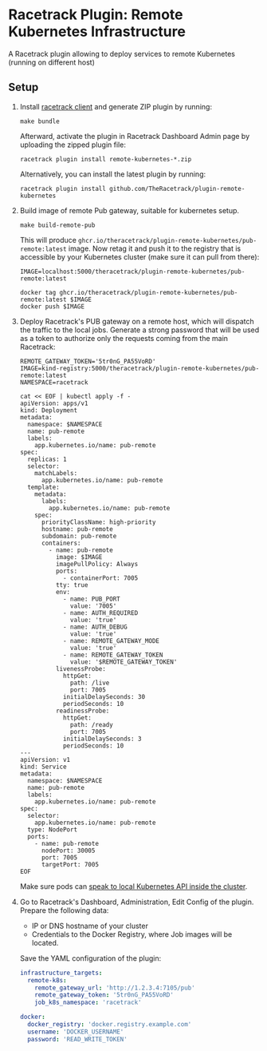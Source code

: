 # Racetrack Plugin: Remote Kubernetes Infrastructure

A Racetrack plugin allowing to deploy services to remote Kubernetes (running on different host)

## Setup

1.  Install [racetrack client](https://pypi.org/project/racetrack-client/) and generate ZIP plugin by running:
    ```shell
    make bundle
    ```
    
    Afterward, activate the plugin in Racetrack Dashboard Admin page by uploading the zipped plugin file:
    ```shell
    racetrack plugin install remote-kubernetes-*.zip
    ```
    
    Alternatively, you can install the latest plugin by running:
    ```shell
    racetrack plugin install github.com/TheRacetrack/plugin-remote-kubernetes
    ```

2.  Build image of remote Pub gateway, suitable for kubernetes setup.
    ```shell
    make build-remote-pub
    ```
    This will produce `ghcr.io/theracetrack/plugin-remote-kubernetes/pub-remote:latest` image.
    Now retag it and push it to the registry that is accessible by your Kubernetes cluster
    (make sure it can pull from there):
    ```shell
    IMAGE=localhost:5000/theracetrack/plugin-remote-kubernetes/pub-remote:latest
    
    docker tag ghcr.io/theracetrack/plugin-remote-kubernetes/pub-remote:latest $IMAGE
	docker push $IMAGE
    ```

3.  Deploy Racetrack's PUB gateway on a remote host, which will dispatch the traffic to the local jobs.
    Generate a strong password that will be used as a token to authorize only the requests coming from the main Racetrack:
    ```shell
    REMOTE_GATEWAY_TOKEN='5tr0nG_PA55VoRD'
    IMAGE=kind-registry:5000/theracetrack/plugin-remote-kubernetes/pub-remote:latest
    NAMESPACE=racetrack
    
    cat << EOF | kubectl apply -f -
    apiVersion: apps/v1
    kind: Deployment
    metadata:
      namespace: $NAMESPACE
      name: pub-remote
      labels:
        app.kubernetes.io/name: pub-remote
    spec:
      replicas: 1
      selector:
        matchLabels:
          app.kubernetes.io/name: pub-remote
      template:
        metadata:
          labels:
            app.kubernetes.io/name: pub-remote
        spec:
          priorityClassName: high-priority
          hostname: pub-remote
          subdomain: pub-remote
          containers:
            - name: pub-remote
              image: $IMAGE
              imagePullPolicy: Always
              ports:
                - containerPort: 7005
              tty: true
              env:
                - name: PUB_PORT
                  value: '7005'
                - name: AUTH_REQUIRED
                  value: 'true'
                - name: AUTH_DEBUG
                  value: 'true'
                - name: REMOTE_GATEWAY_MODE
                  value: 'true'
                - name: REMOTE_GATEWAY_TOKEN
                  value: '$REMOTE_GATEWAY_TOKEN'
              livenessProbe:
                httpGet:
                  path: /live
                  port: 7005
                initialDelaySeconds: 30
                periodSeconds: 10
              readinessProbe:
                httpGet:
                  path: /ready
                  port: 7005
                initialDelaySeconds: 3
                periodSeconds: 10
    ---
    apiVersion: v1
    kind: Service
    metadata:
      namespace: $NAMESPACE
      name: pub-remote
      labels:
        app.kubernetes.io/name: pub-remote
    spec:
      selector:
        app.kubernetes.io/name: pub-remote
      type: NodePort
      ports:
        - name: pub-remote
          nodePort: 30005
          port: 7005
          targetPort: 7005
    EOF
    ```
    Make sure pods can [speak to local Kubernetes API inside the cluster](https://github.com/TheRacetrack/racetrack/blob/master/kustomize/kind/roles.yaml).

4.  Go to Racetrack's Dashboard, Administration, Edit Config of the plugin.
    Prepare the following data:
    
    - IP or DNS hostname of your cluster
    - Credentials to the Docker Registry, where Job images will be located.

    Save the YAML configuration of the plugin:
    ```yaml
    infrastructure_targets:
      remote-k8s:
        remote_gateway_url: 'http://1.2.3.4:7105/pub'
        remote_gateway_token: '5tr0nG_PA55VoRD'
        job_k8s_namespace: 'racetrack'

    docker: 
      docker_registry: 'docker.registry.example.com'
      username: 'DOCKER_USERNAME'
      password: 'READ_WRITE_TOKEN'
    ```

